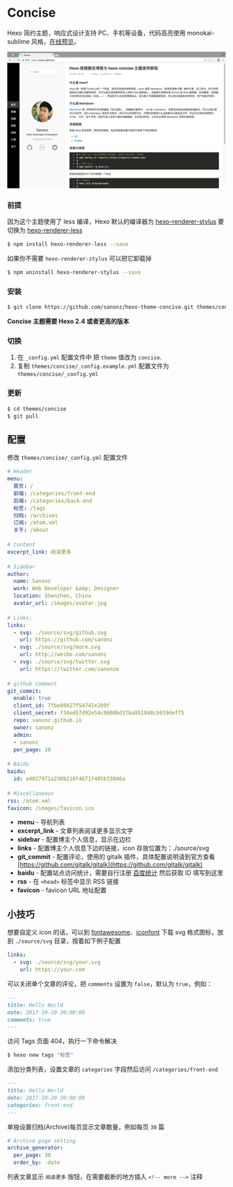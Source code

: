 # Concise

Hexo 简约主题，响应式设计支持 PC、手机等设备，代码高亮使用 monokai-sublime 风格，[在线预览](https://sanonz.github.io/)。

![Preview](preview.png)


### 前提

因为这个主题使用了 less 编译，Hexo 默认的编译器为 [hexo-renderer-stylus](https://github.com/hexojs/hexo-renderer-stylus) 要切换为 [hexo-renderer-less](https://github.com/hexojs/hexo-renderer-less)
``` bash
$ npm install hexo-renderer-less --save
```

如果你不需要 `hexo-renderer-stylus` 可以把它卸载掉
``` bash
$ npm uninstall hexo-renderer-stylus --save
```

### 安装

``` bash
$ git clone https://github.com/sanonz/hexo-theme-concise.git themes/concise
```

**Concise 主题需要 Hexo 2.4 或者更高的版本**

### 切换

1. 在 `_config.yml` 配置文件中 把 `theme` 值改为 `concise`.
2. 复制 `themes/concise/_config.example.yml` 配置文件为 `themes/concise/_config.yml`

### 更新

``` bash
$ cd themes/concise
$ git pull
```

## 配置

修改 `themes/concise/_config.yml` 配置文件

``` yml
# Header
menu:
  首页: /
  前端: /categories/front-end
  后端: /categories/back-end
  标签: /tags
  归档: /archives
  订阅: /atom.xml
  关于: /about

# Content
excerpt_link: 阅读更多

# Sidebar
author:
  name: Sanonz
  work: Web Developer &amp; Designer
  location: Shenzhen, China
  avatar_url: /images/avatar.jpg

# Links:
links:
  - svg: ./source/svg/github.svg
    url: https://github.com/sanonz
  - svg: ./source/svg/more.svg
    url: http://weibo.com/sanonz
  - svg: ./source/svg/twitter.svg
    url: https://twitter.com/sanonze

# github comment 
git_commit:
  enable: true
  client_id: 7fbe80427f54741e289f
  client_secret: f34ed5fd92e54c9000bd37ba951948cb939deff5
  repo: sanonz.github.io
  owner: sanonz
  admin:
  - sanonz
  per_page: 10

# Baidu
baidu:
  id: e4027971a230b210f4671f485b33846a

# Miscellaneous
rss: /atom.xml
favicon: /images/favicon.ico
```

- **menu** - 导航列表
- **excerpt_link** - 文章列表阅读更多显示文字
- **sidebar** - 配置博主个人信息，显示在边栏
- **links** - 配置博主个人信息下边的链接，icon 存放位置为：./source/svg
- **git_commit** - 配置评论，使用的 gitalk 插件，具体配置说明请到官方查看 [https://github.com/gitalk/gitalk](https://github.com/gitalk/gitalk)
- **baidu** - 配置站点访问统计，需要自行注册 [百度统计](https://tongji.baidu.com/) 然后获取 ID 填写到这里
- **rss** - 在 `<head>` 标签中显示 RSS 链接
- **favicon** - favicon URL 地址配置

## 小技巧

想要自定义 icon 的话，可以到 [fontawesome](https://fontawesome.com/icons)、[iconfont](http://iconfont.cn) 下载 svg 格式图标，放到 `./source/svg` 目录，按着如下例子配置
``` yml
links:
  - svg: ./source/svg/your.svg
    url: https://your.com
```

可以关闭单个文章的评论，把 `comments` 设置为 `false`，默认为 `true`，例如：
``` markdown
---
title: Hello World
date: 2017-10-20 20:00:00
comments: true
---
```

访问 Tags 页面 404，执行一下命令解决
``` bash
$ hexo new tags "标签"
```

添加分类列表，设置文章的 `categories` 字段然后访问 `/categories/front-end`
``` markdown
---
title: Hello World
date: 2017-10-20 20:00:00
categories: front-end
---
```

单独设置归档(Archive)每页显示文章数量，例如每页 `30` 篇
```yml
# Archive page setting
archive_generator:
  per_page: 30
  order_by: -date
```

列表文章显示 `阅读更多` 按钮，在需要截断的地方插入 `<!-- more -->` 注释

